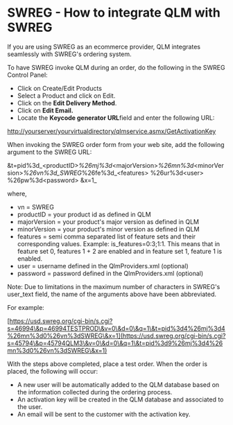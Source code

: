 # SWREG - How to integrate QLM with SWREG

If you are using SWREG as an ecommerce provider, QLM integrates seamlessly with SWREG's ordering system.

To have SWREG invoke QLM during an order, do the following in the SWREG Control Panel:

* Click on Create/Edit Products
* Select a Product and click on Edit.
* Click on the **Edit Delivery Method**.
* Click on **Edit Email.**
* Locate the **Keycode generator URL**field and enter the following URL:

[http://yourserver/yourvirtualdirectory/qlmservice.asmx/GetActivationKey](http://yourserver/yourvirtualdirectory/qlmservice.asmx/GetActivationKey)

When invoking the SWREG order form from your web site, add the following argument to the SWREG URL:

\&t=pid%3d_\<productID>_%26mj%3d_\<majorVersion>_%26mn%3d_\<minorVersion>_%26vn%3d_SWREG_%26fe%3d_\<features> %26ur%3d\<user> %26pw%3d\<password> \&x=1_

where,

* vn = SWREG
* productID = your product id as defined in QLM
* majorVersion = your product's major version as defined in QLM
* minorVersion = your product's minor version as defined in QLM
* features = semi comma separated list of feature sets and their corresponding values. Example: is\_features=0:3;1:1. This means that in feature set 0, features 1 + 2 are enabled and in feature set 1, feature 1 is enabled.
* user = username defined in the QlmProviders.xml (optional)
* password = password defined in the QlmProviders.xml (optional)

Note: Due to limitations in the maximum number of characters in SWREG's user\_text field, the name of the arguments above have been abbreviated.

For example:

[https://usd.swreg.org/cgi-bin/s.cgi?s=46994\&p=46994TESTPROD\&v=0\&d=0\&q=1\&t=pid%3d4%26mj%3d4%26mn%3d0%26vn%3dSWREG\&x=1](https://usd.swreg.org/cgi-bin/s.cgi?s=45794\&p=45794QLM3\&v=0\&d=0\&q=1\&t=pid%3d9%26mj%3d4%26mn%3d0%26vn%3dSWREG\&x=1)

With the steps above completed, place a test order. When the order is placed, the following will occur:

* A new user will be automatically added to the QLM database based on the information collected during the ordering process.
* An activation key will be created in the QLM database and associated to the user.
* An email will be sent to the customer with the activation key.
